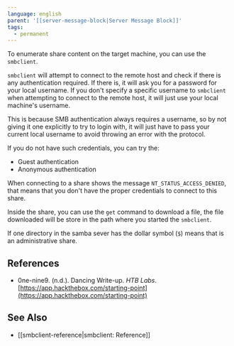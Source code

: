 ```yaml
---
language: english
parent: '[[server-message-block|Server Message Block]]'
tags:
  - permanent
---
```



To enumerate share content on the target machine, you can use the `smbclient`.

`smbclient` will attempt to connect to the remote host and check if there is any authentication required. If there is, it will ask you for a password for your local username. If you don't specify a specific username to `smbclient` when attempting to connect to the remote host, it will just use your local machine's username.

This is because SMB authentication always requires a username, so by not giving it one explicitly to try to login with, it will just have to pass your current local username to avoid throwing an error with the protocol.

If you do not have such credentials, you can try the:

- Guest authentication
- Anonymous authentication

When connecting to a share shows the message `NT_STATUS_ACCESS_DENIED`, that means that you don't have the proper credentials to connect to this share.

Inside the share, you can use the `get` command to download a file, the file downloaded will be store in the path where you started the `smbclient`.

If one directory in the samba sever has the dollar symbol (`$`) means that is an administrative share.

## References

- 0ne-nine9. (n.d.). <span class="reference-title">Dancing Write-up</span>. _HTB Labs_. [https://app.hackthebox.com/starting-point](https://app.hackthebox.com/starting-point)

## See Also

- [[smbclient-reference|smbclient: Reference]]
